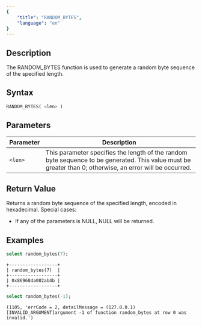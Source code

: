 ```yaml
---
{
    "title": "RANDOM_BYTES",
    "language": "en"
}
---
```


## Description

The RANDOM_BYTES function is used to generate a random byte sequence of the specified length.

## Syntax

```sql
RANDOM_BYTES( <len> )
```

## Parameters

| Parameter | Description                                                                                                                                               |
|-----------|-----------------------------------------------------------------------------------------------------------------------------------------------------------|
| `<len>`   | This parameter specifies the length of the random byte sequence to be generated. This value must be greater than 0; otherwise, an error will be occurred. |

## Return Value

Returns a random byte sequence of the specified length, encoded in hexadecimal. Special cases:

- If any of the parameters is NULL, NULL will be returned.

## Examples

```sql
select random_bytes(7);
```

```text
+------------------+
| random_bytes(7)  |
+------------------+
| 0x869684a082ab4b |
+------------------+
```

```sql
select random_bytes(-1);
```

```text
(1105, 'errCode = 2, detailMessage = (127.0.0.1)[INVALID_ARGUMENT]argument -1 of function random_bytes at row 0 was invalid.')
```
